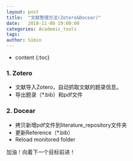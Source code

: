 ```yaml
---
layout: post
title:  "文献整理方法(Zotero&Docear)"
date:   2018-11-08 19:00:00
categories: Academic_tools
tags: 
author: Simin
---
```


* content
{:toc}

### 1. Zotero

*  文献导入Zotero，自动抓取文献的题录信息。
*  导出题录（*.bib）和pdf文件

### 2. Docear

* 拷贝新增pdf文件到literature_repository文件夹
* 更新Reference（*.bib）
* Reload monitored folder


加油！向着下一个目标前进！
